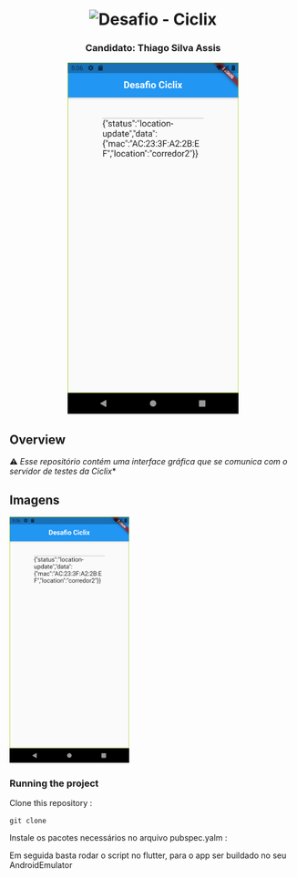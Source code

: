 <h1 align="center">
<img
		width="250"
		alt="Desafio - Ciclix"
		
</h1>
<h3 align="center">
	Candidato: Thiago Silva Assis
</h3>


<p align="center">
	<img src="https://github.com/thiagoassisk8/ps_ciclix/blob/master/ps_ciclix/assets/img_telaCiclix.png" width="300">
</p>


## Overview

⚠️ *Esse repositório contém uma interface gráfica que se comunica com o servidor de testes da Ciclix**


## Imagens

<img
		width="210"
		alt="Capture 1"
		src="https://github.com/thiagoassisk8/ps_ciclix/blob/master/ps_ciclix/assets/img_telaCiclix.png">




### Running the project

Clone this repository :

```
git clone 

```

Instale os pacotes necessários no arquivo pubspec.yalm :


Em seguida basta rodar o script no flutter, para o app ser buildado no seu AndroidEmulator



<!-- ALL-CONTRIBUTORS-LIST:END -->
